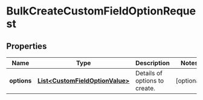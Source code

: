 # BulkCreateCustomFieldOptionRequest

## Properties
Name | Type | Description | Notes
------------ | ------------- | ------------- | -------------
**options** | [**List&lt;CustomFieldOptionValue&gt;**](CustomFieldOptionValue.md) | Details of options to create. |  [optional]
